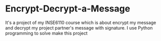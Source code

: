 # Encrypt-Decrypt-a-Message
It's a project of my INSE6110 course which is about encrypt my message and decrypt my project partner's message with signature. I use Python programming to solve make this project
